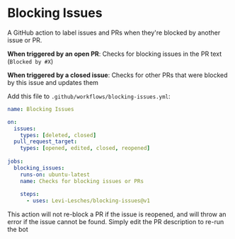 # Blocking Issues
A GitHub action to label issues and PRs when they're blocked by another issue or PR.

**When triggered by an open PR**: Checks for blocking issues in the PR text (`Blocked by #X`)

**When triggered by a closed issue**: Checks for other PRs that were blocked by this issue and updates them

Add this file to `.github/workflows/blocking-issues.yml`:
```YAML
name: Blocking Issues

on: 
  issues:
    types: [deleted, closed]
  pull_request_target: 
    types: [opened, edited, closed, reopened]
    
jobs: 
  blocking_issues: 
    runs-on: ubuntu-latest
    name: Checks for blocking issues or PRs
    
    steps: 
      - uses: Levi-Lesches/blocking-issues@v1
```

This action will not re-block a PR if the issue is reopened, and will throw an error if the issue cannot be found. Simply edit the PR description to re-run the bot